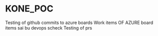 # KONE_POC
Testing of github commits to azure boards Work items OF AZURE board items sai bu devops scheck Testing of prs
